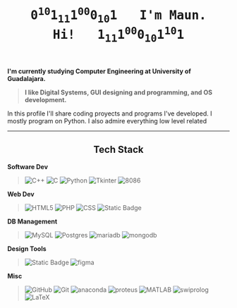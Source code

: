 <h1 align="center">&emsp;<br/><samp>0<sup>10</sup>1<sub>11</sub>1<sup>00</sup>0<sub>10</sub>1&emsp;&emsp;&emsp;I'm Maun. Hi!&emsp;&emsp;&emsp;1<sub>11</sub>1<sup>00</sup>0<sub>10</sub>1<sup>10</sup>1<br/>&emsp;</samp></h1>

**I'm currently studying Computer Engineering at University of Guadalajara.**
>**I like Digital Systems, GUI designing and programming, and OS development.**

In this profile I'll share coding proyects and programs I've developed.
I mostly program on Python. 
I also admire everything low level related 

---
<h2 align="center">Tech Stack</h2>

**Software Dev**
>![C++](https://img.shields.io/badge/c++-%2300599C.svg?style=for-the-badge&logo=c%2B%2B&logoColor=white) ![C](https://img.shields.io/badge/c-%2300599C.svg?style=for-the-badge&logo=c&logoColor=white) ![Python](https://img.shields.io/badge/python-3670A0?style=for-the-badge&logo=python&logoColor=ffdd54) ![Tkinter](https://img.shields.io/badge/Tkinter-blue?style=for-the-badge) ![8086](https://img.shields.io/badge/8086%20Assembly-darkgreen?style=for-the-badge)

**Web Dev**
>![HTML5](https://img.shields.io/badge/html5-%23E34F26.svg?style=for-the-badge&logo=html5&logoColor=white) ![PHP](https://img.shields.io/badge/PHP-777BB4?style=for-the-badge&logo=php&logoColor=white) ![CSS](https://img.shields.io/badge/CSS-gray?style=for-the-badge&logo=css3&logoColor=white) ![Static Badge](https://img.shields.io/badge/xampp-%23FB7A24?style=for-the-badge&logo=xampp&logoColor=white)

**DB Management**
>![MySQL](https://img.shields.io/badge/mysql-4479A1.svg?style=for-the-badge&logo=mysql&logoColor=white) ![Postgres](https://img.shields.io/badge/postgres-%23316192.svg?style=for-the-badge&logo=postgresql&logoColor=white) ![mariadb](https://img.shields.io/badge/MariaDb-blue?style=for-the-badge&logo=mariadb&logoColor=white) ![mongodb](https://img.shields.io/badge/mongodb-%2347A248?style=for-the-badge&logo=mongodb&logoColor=white)


**Design Tools**
>![Static Badge](https://img.shields.io/badge/canva-%2300C4CC?style=for-the-badge&logo=canva&logoColor=white) ![figma](https://img.shields.io/badge/Figma-red?style=for-the-badge&logo=figma&logoColor=white)

**Misc**
>![GitHub](https://img.shields.io/badge/github-%23121011.svg?style=for-the-badge&logo=github&logoColor=white) ![Git](https://img.shields.io/badge/git-%23F05033.svg?style=for-the-badge&logo=git&logoColor=white) ![anaconda](https://img.shields.io/badge/anaconda-%2344A833?style=for-the-badge&logo=anaconda&logoColor=white) ![proteus](https://img.shields.io/badge/proteus-%231C79B3?style=for-the-badge&logo=proteus&logoColor=white) ![MATLAB](https://img.shields.io/badge/MATLAB-orange?style=for-the-badge) ![swiprolog](https://img.shields.io/badge/swi%20prolog-blue?style=for-the-badge) ![LaTeX](https://img.shields.io/badge/latex-%23008080.svg?style=for-the-badge&logo=latex&logoColor=white)











